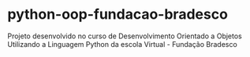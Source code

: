 # python-oop-fundacao-bradesco
Projeto desenvolvido no curso de Desenvolvimento Orientado a Objetos Utilizando a Linguagem Python da escola Virtual - Fundação Bradesco
